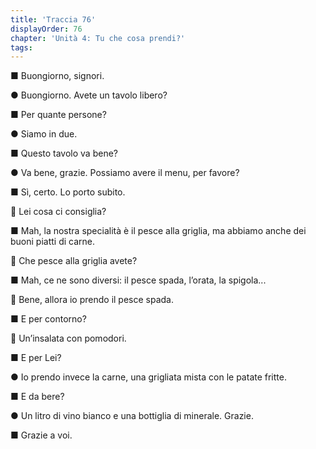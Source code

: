 ```yaml
---
title: 'Traccia 76'
displayOrder: 76
chapter: 'Unità 4: Tu che cosa prendi?'
tags:
---
```


■ Buongiorno, signori.

● Buongiorno. Avete un tavolo libero?

■ Per quante persone?

● Siamo in due.

■ Questo tavolo va bene?

● Va bene, grazie. Possiamo avere il menu, per favore?

■ Sì, certo. Lo porto subito.

 Lei cosa ci consiglia?

■ Mah, la nostra specialità è il pesce alla griglia, ma abbiamo anche dei buoni piatti di carne.

 Che pesce alla griglia avete?

■ Mah, ce ne sono diversi: il pesce spada, l’orata, la spigola...

 Bene, allora io prendo il pesce spada.

■ E per contorno?

 Un’insalata con pomodori.

■ E per Lei?

● Io prendo invece la carne, una grigliata mista con le patate fritte.

■ E da bere?

● Un litro di vino bianco e una bottiglia di minerale. Grazie.

■ Grazie a voi.
